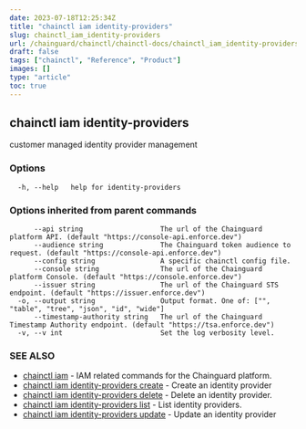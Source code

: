 ```yaml
---
date: 2023-07-18T12:25:34Z
title: "chainctl iam identity-providers"
slug: chainctl_iam_identity-providers
url: /chainguard/chainctl/chainctl-docs/chainctl_iam_identity-providers/
draft: false
tags: ["chainctl", "Reference", "Product"]
images: []
type: "article"
toc: true
---
```

## chainctl iam identity-providers

customer managed identity provider management

### Options

```
  -h, --help   help for identity-providers
```

### Options inherited from parent commands

```
      --api string                   The url of the Chainguard platform API. (default "https://console-api.enforce.dev")
      --audience string              The Chainguard token audience to request. (default "https://console-api.enforce.dev")
      --config string                A specific chainctl config file.
      --console string               The url of the Chainguard platform Console. (default "https://console.enforce.dev")
      --issuer string                The url of the Chainguard STS endpoint. (default "https://issuer.enforce.dev")
  -o, --output string                Output format. One of: ["", "table", "tree", "json", "id", "wide"]
      --timestamp-authority string   The url of the Chainguard Timestamp Authority endpoint. (default "https://tsa.enforce.dev")
  -v, --v int                        Set the log verbosity level.
```

### SEE ALSO

* [chainctl iam](/chainguard/chainctl/chainctl-docs/chainctl_iam/)	 - IAM related commands for the Chainguard platform.
* [chainctl iam identity-providers create](/chainguard/chainctl/chainctl-docs/chainctl_iam_identity-providers_create/)	 - Create an identity provider
* [chainctl iam identity-providers delete](/chainguard/chainctl/chainctl-docs/chainctl_iam_identity-providers_delete/)	 - Delete an identity provider.
* [chainctl iam identity-providers list](/chainguard/chainctl/chainctl-docs/chainctl_iam_identity-providers_list/)	 - List identity providers.
* [chainctl iam identity-providers update](/chainguard/chainctl/chainctl-docs/chainctl_iam_identity-providers_update/)	 - Update an identity provider

